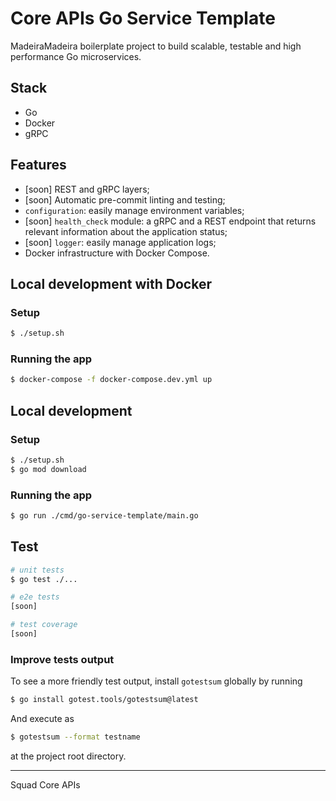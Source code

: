 # Core APIs Go Service Template

MadeiraMadeira boilerplate project to build scalable, testable and high performance Go microservices.

## Stack
- Go
- Docker
- gRPC

## Features
- [soon] REST and gRPC layers;
- [soon] Automatic pre-commit linting and testing;
- `configuration`: easily manage environment variables;
- [soon] `health_check` module: a gRPC and a REST endpoint that returns relevant information about the application status;
- [soon] `logger`: easily manage application logs;
- Docker infrastructure with Docker Compose.

## Local development with Docker

### Setup
```bash
$ ./setup.sh
```

### Running the app

```bash
$ docker-compose -f docker-compose.dev.yml up
```

## Local development

### Setup
```bash
$ ./setup.sh
$ go mod download
```

### Running the app

```bash
$ go run ./cmd/go-service-template/main.go
```

## Test

```bash
# unit tests
$ go test ./...

# e2e tests
[soon]

# test coverage
[soon]
``` 

### Improve tests output

To see a more friendly test output, install `gotestsum` globally by running
```bash
$ go install gotest.tools/gotestsum@latest
```
And execute as
```bash
$ gotestsum --format testname 
```
at the project root directory.

---
Squad Core APIs